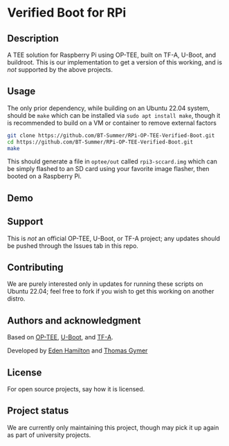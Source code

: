 # Verified Boot for RPi

## Description
A TEE solution for Raspberry Pi using OP-TEE, built on TF-A, U-Boot, and buildroot.
This is our implementation to get a version of this working, and is *not* supported by the above projects.

## Usage

The only prior dependency, while building on an Ubuntu 22.04 system, should be `make` which can be installed via `sudo apt install make`, though it is recommended to build on a VM or container to remove external factors

```bash
git clone https://github.com/BT-Summer/RPi-OP-TEE-Verified-Boot.git
cd https://github.com/BT-Summer/RPi-OP-TEE-Verified-Boot.git
make
```

This should generate a file in `optee/out` called `rpi3-sccard.img` which can be simply flashed to an SD card using your favorite image flasher, then booted on a Raspberry Pi.

## Demo


## Support
This is *not* an official OP-TEE, U-Boot, or TF-A project; any updates should be pushed through the Issues tab in this repo.

## Contributing
We are purely interested only in updates for running these scripts on Ubuntu 22.04; feel free to fork if you wish to get this working on another distro.

## Authors and acknowledgment
Based on [OP-TEE](https://github.com/OP-TEE), [U-Boot](https://github.com/u-boot), and [TF-A](https://github.com/ARM-software/arm-trusted-firmware).

Developed by [Eden Hamilton](https://github.com/EdenH1234) and [Thomas Gymer](https://github.com/TommyGymer)

## License
For open source projects, say how it is licensed.

## Project status
We are currently only maintaining this project, though may pick it up again as part of university projects.
